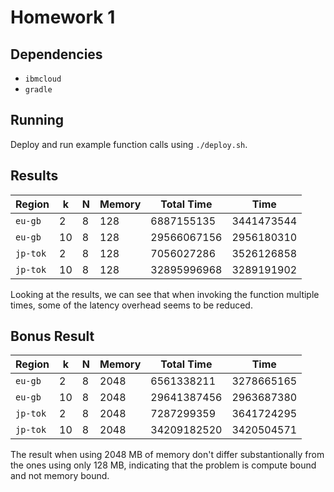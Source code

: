 # Homework 1

## Dependencies

- `ibmcloud`
- `gradle`

## Running

Deploy and run example function calls using `./deploy.sh`.

## Results

| Region   |  k | N | Memory |  Total Time |       Time |
|----------|----|---|--------|-------------|------------|
| `eu-gb`  |  2 | 8 |    128 |  6887155135 | 3441473544 |
| `eu-gb`  | 10 | 8 |    128 | 29566067156 | 2956180310 |
| `jp-tok` |  2 | 8 |    128 |  7056027286 | 3526126858 |
| `jp-tok` | 10 | 8 |    128 | 32895996968 | 3289191902 |

Looking at the results, we can see that when invoking the function multiple
times, some of the latency overhead seems to be reduced.

## Bonus Result

| Region   |  k | N | Memory |  Total Time |        Time |
|----------|----|---|--------|-------------|-------------|
| `eu-gb`  |  2 | 8 |   2048 |  6561338211 |  3278665165 |
| `eu-gb`  | 10 | 8 |   2048 | 29641387456 |  2963687380 |
| `jp-tok` |  2 | 8 |   2048 |  7287299359 |  3641724295 |
| `jp-tok` | 10 | 8 |   2048 | 34209182520 |  3420504571 |

The result when using 2048 MB of memory don't differ substantionally from the
ones using only 128 MB, indicating that the problem is compute bound and not
memory bound.
